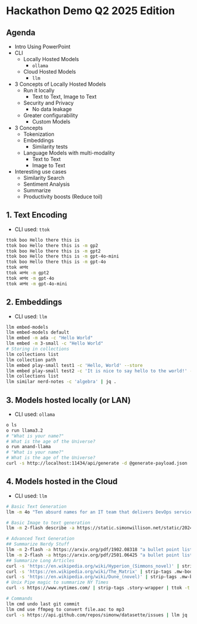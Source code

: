 # Hackathon Demo Q2 2025 Edition

## Agenda
- Intro Using PowerPoint
- CLI
    - Locally Hosted Models
        - `ollama`
    - Cloud Hosted Models
        - `llm`
- 3 Concepts of Locally Hosted Models
    - Run it locally
        - Text to Text, Image to Text
    - Security and Privacy
        - No data leakage
    - Greater configurability
        - Custom Models
- 3 Concepts
    - Tokenization
    - Embeddings
        - Similarity tests
    - Language Models with multi-modality
        - Text to Text
        - Image to Text
- Interesting use cases
    - Similarity Search
    - Sentiment Analysis
    - Summarize
    - Productivity boosts (Reduce toil)

## 1. Text Encoding

- CLI used: `ttok`

```bash
ttok boo Hello there this is
ttok boo Hello there this is -m gp2
ttok boo Hello there this is -m gpt2
ttok boo Hello there this is -m gpt-4o-mini
ttok boo Hello there this is -m gpt-4o
ttok आनंद 
ttok आनंद -m gpt2
ttok आनंद -m gpt-4o
ttok आनंद -m gpt-4o-mini
```

## 2. Embeddings

- CLI used: `llm`

```bash
llm embed-models
llm embed-models default
llm embed -m ada -c "Hello World"
llm embed -m 3-small -c "Hello World"
# Storing in collections
llm collections list
llm collection path
llm embed play-small test1 -c 'Hello, World' --store
llm embed play-small test2 -c 'It is nice to say hello to the world!' --store
llm collections list
llm similar nerd-notes -c 'algebra' | jq .
```

## 3. Models hosted locally (or LAN)

- CLI used: `ollama`

```bash
o ls
o run llama3.2 
# "What is your name?"
# What is the age of the Universe?
o run anand-llama 
# "What is your name?"
# What is the age of the Universe?
curl -s http://localhost:11434/api/generate -d @generate-payload.json | jq .
```

## 4. Models hosted in the Cloud

- CLI used: `llm`

```bash
# Basic Text Generation
llm -m 4o "Ten absurd names for an IT team that delivers DevOps services in an org"

# Basic Image to text generation
llm -m 2-flash describe -a https://static.simonwillison.net/static/2024/pelicans.jpg

# Advanced Text Generation
## Summarize Nerdy Stuff
llm -m 2-flash -a https://arxiv.org/pdf/1902.08318 "a bullet point list of the most unusual ideas"
llm -m 2-flash -a https://arxiv.org/pdf/2501.06425 "a bullet point list of the most unusual ideas"
## Summarize Long Articles
curl -s 'https://en.wikipedia.org/wiki/Hyperion_(Simmons_novel)' | strip-tags .mw-body-content | ttok -t 4000 | llm --system 'Write a brief summary of the content'
curl -s 'https://en.wikipedia.org/wiki/The_Matrix' | strip-tags .mw-body-content | ttok -t 4000 | llm --system 'Write a brief summary of the content'
curl -s 'https://en.wikipedia.org/wiki/Dune_(novel)' | strip-tags .mw-body-content | ttok -t 4000 | llm --system 'Write a brief summary of the content'
# Unix Pipe magic to summarize NY Times
curl -s https://www.nytimes.com/ | strip-tags .story-wrapper | ttok -t 4000 | llm --system 'summary bullet points'

# Commands
llm cmd undo last git commit
llm cmd use ffmpeg to convert file.aac to mp3
curl -s https://api.github.com/repos/simonw/datasette/issues | llm jq 'count by user.login, top 3'
```
